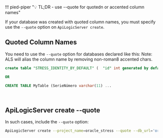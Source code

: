 !!! pied-piper ":bulb: TL;DR - use --quote for quotedn or accented column names"

  If your database was created with quoted column names, you must specify use the `--quote` option on `ApiLogicServer create`.

## Quoted Column Names

You need to use the `--quote` option for databases declared like this:
Note: ALS will alias the column name by removing non-roman8 accented chars.

```sql
create table "STRESS_IDENTITY_BY_DEFAULT" (  "id" int generated by default as identity (increment by 1 start with 1 nocache) ,"some_text" varchar(40));

OR

CREATE TABLE MyTable (SerieNúmero varchar(11) ...
```

&nbsp;

## ApiLogicServer create --quote

In such cases, include the `--quote` option:

```bash
ApiLogicServer create --project_name=oracle_stress --quote --db_url='oracle+oracledb://stress:tiger@localhost:1521/?service_name=ORCL'
```